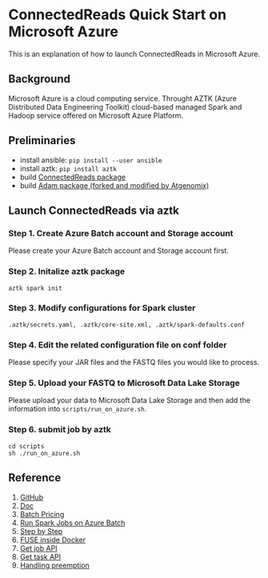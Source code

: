 # ConnectedReads Quick Start on Microsoft Azure

This is an explanation of how to launch ConnectedReads in Microsoft Azure.

## Background

Microsoft Azure is a cloud computing service. Throught AZTK (Azure Distributed Data 
Engineering Toolkit) cloud-based managed Spark and Hadoop service offered on Microsoft 
Azure Platform.

## Preliminaries

*   install ansible: `pip install --user ansible`
*   install aztk: `pip install aztk`
*   build [ConnectedReads package](docs/installation.md)
*   build [Adam package (forked and modified by Atgenomix)](https://github.com/AnomeGAP/adam)

## Launch ConnectedReads via aztk

### Step 1. Create Azure Batch account and Storage account

Please create your Azure Batch account and Storage account first. 

### Step 2. Initalize aztk package
```
aztk spark init
```
### Step 3. Modify configurations for Spark cluster
```
.aztk/secrets.yaml, .aztk/core-site.xml, .aztk/spark-defaults.conf
```
### Step 4. Edit the related configuration file on conf folder

Please specify your JAR files and the FASTQ files you would like to process.

### Step 5. Upload your FASTQ to Microsoft Data Lake Storage

Please upload your data to Microsoft Data Lake Storage and then add the information 
into `scripts/run_on_azure.sh`.

### Step 6. submit job by aztk
```
cd scripts
sh ./run_on_azure.sh
```

## Reference

1. [GitHub](https://github.com/Azure/aztk)
2. [Doc](https://aztk.readthedocs.io/en/latest/index.html)
3. [Batch Pricing](https://docs.microsoft.com/en-us/azure/batch/batch-low-pri-vms)
4. [Run Spark Jobs on Azure Batch](https://medium.com/datamindedbe/run-spark-jobs-on-azure-batch-using-azure-container-registry-and-blob-storage-10a60bd78f90)
5. [Step by Step](https://datainsights.cloud/2018/06/16/how-to-create-a-low-cost-spark-cluster-on-azure/)
6. [FUSE inside Docker](https://stackoverflow.com/questions/48402218/fuse-inside-docker)
7. [Get job API](https://docs.microsoft.com/en-us/rest/api/batchservice/job/get)
8. [Get task API](https://docs.microsoft.com/en-us/rest/api/batchservice/task/get)
9. [Handling preemption](https://docs.microsoft.com/zh-tw/azure/batch/batch-low-pri-vms#handling-preemption)